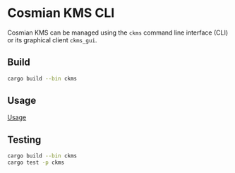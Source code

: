 # Cosmian KMS CLI

Cosmian KMS can be managed using the `ckms` command line interface (CLI) or its graphical
client `ckms_gui`.

## Build

```sh
cargo build --bin ckms
```

## Usage

[Usage](../../documentation/docs/cli/cli.md)

## Testing

```sh
cargo build --bin ckms
cargo test -p ckms
```
